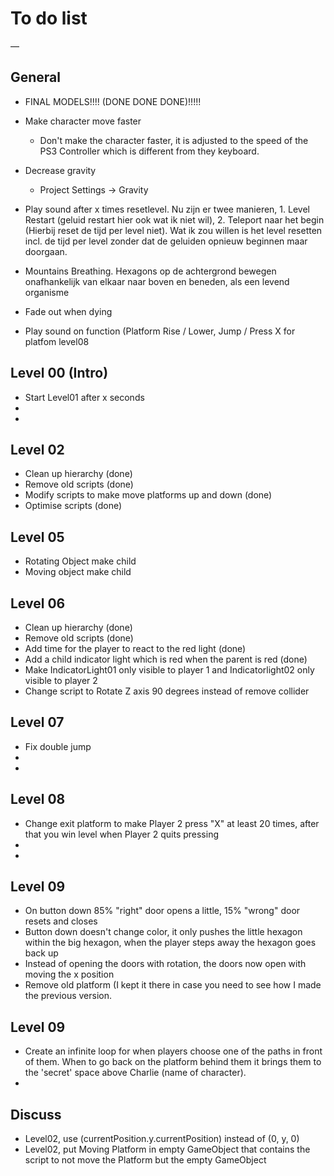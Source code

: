 # To do list

—

## General
- FINAL MODELS!!!! (DONE DONE DONE)!!!!!

- Make character move faster
	- Don't make the character faster, it is adjusted to the speed of the PS3 Controller which is different from they keyboard.
- Decrease gravity
	- Project Settings -> Gravity

- Play sound after x times resetlevel. Nu zijn er twee manieren, 1. Level Restart (geluid restart hier ook wat ik niet wil), 2. Teleport naar het begin (Hierbij reset de tijd per level niet). Wat ik zou willen is het level resetten incl. de tijd per level zonder dat de geluiden opnieuw beginnen maar doorgaan.
- Mountains Breathing. Hexagons op de achtergrond bewegen onafhankelijk van elkaar naar boven en beneden, als een levend organisme
- Fade out when dying
- Play sound on function (Platform Rise / Lower, Jump / Press X for platfom level08

## Level 00 (Intro)
- Start Level01 after x seconds
-
-

## Level 02
- Clean up hierarchy (done)
- Remove old scripts (done)
- Modify scripts to make move platforms up and down (done)
- Optimise scripts (done)

## Level 05
- Rotating Object make child
- Moving object make child

## Level 06
- Clean up hierarchy (done)
- Remove old scripts (done)
- Add time for the player to react to the red light (done)
- Add a child indicator light which is red when the parent is red (done)
- Make IndicatorLight01 only visible to player 1 and Indicatorlight02 only visible to player 2
- Change script to Rotate Z axis 90 degrees instead of remove collider

## Level 07
- Fix double jump
-
-

## Level 08
- Change exit platform to make Player 2 press "X" at least 20 times, after that you win level when Player 2 quits pressing
-
-

## Level 09
- On button down 85% "right" door opens a little, 15% "wrong" door resets and closes
- Button down doesn't change color, it only pushes the little hexagon within the big hexagon, when the player steps away the hexagon goes back up
- Instead of opening the doors with rotation, the doors now open with moving the x position
- Remove old platform (I kept it there in case you need to see how I made the previous version.

## Level 09
- Create an infinite loop for when players choose one of the paths in front of them. When to go back on the platform behind them it brings them to the 'secret' space above Charlie (name of character).
-


## Discuss
- Level02, use (currentPosition.y.currentPosition) instead of (0, y, 0)
- Level02, put Moving Platform in empty GameObject that contains the script to not move the Platform but the empty GameObject